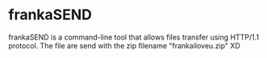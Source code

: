 # frankaSEND

frankaSEND is a command-line tool that allows files transfer using HTTP/1.1 protocol. The file are send with the zip filename "frankailoveu.zip" XD
